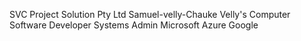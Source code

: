 SVC Project Solution Pty Ltd 
Samuel-velly-Chauke
Velly's Computer
Software Developer
Systems Admin
Microsoft
Azure
Google 
